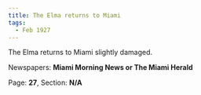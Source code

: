 ```yaml
---  
title: The Elma returns to Miami  
tags:  
  - Feb 1927  
---  
```

  
The Elma returns to Miami slightly damaged.  
  
Newspapers: **Miami Morning News or The Miami Herald**  
  
Page: **27**, Section: **N/A** 

